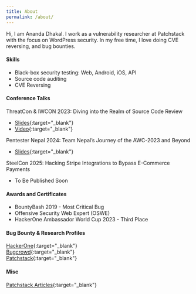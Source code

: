 ```yaml
---
title: About
permalink: /about/
---
```


Hi, I am Ananda Dhakal. I work as a vulnerability researcher at Patchstack with the focus on WordPress security. In my free time, I love doing CVE reversing, and bug bounties.

#### Skills

- Black-box security testing: Web, Android, iOS, API
- Source code auditing
- CVE Reversing

#### Conference Talks

ThreatCon & IWCON 2023: Diving into the Realm of Source Code Review

- [Slides][code review slides]{:target="_blank"}
- [Video][code review video]{:target="_blank"}

Pentester Nepal 2024: Team Nepal’s Journey of the AWC-2023 and Beyond

- [Slides][awc slides]{:target="_blank"}

SteelCon 2025: Hacking Stripe Integrations to Bypass E-Commerce Payments

- To Be Published Soon

#### Awards and Certificates

- BountyBash 2019 - Most Critical Bug
- Offensive Security Web Expert (OSWE)
- HackerOne Ambassador World Cup 2023 - Third Place

#### Bug Bounty & Research Profiles

[HackerOne][hackerone]{:target="_blank"} <br>
[Bugcrowd][bugcrowd]{:target="_blank"} <br>
[Patchstack][patchstack]{:target="_blank"}<br>

#### Misc

[Patchstack Articles][patchstack blogs]{:target="_blank"}

[hackerone]: https://hackerone.com/dhakal_ananda
[bugcrowd]: https://bugcrowd.com/dhakal-ananda
[patchstack]: https://patchstack.com/database/researcher/2df8ab85-c40b-40b1-a320-67f8b09302b0
[code review slides]: https://docs.google.com/presentation/d/10Rqpj2RMIhprXe6jbLI1i1A7okq8TWn1wTDV_vSZGOM
[code review video]: https://www.youtube.com/watch?v=8TzCU01_K9s
[patchstack blogs]: http://patchstack.com/author/ananda/
[awc slides]: https://docs.google.com/presentation/d/1SdGwIEIZPLd_XYtkWCfxcdvEs3gmxiItrJFRDErwV1o/edit?usp=sharing